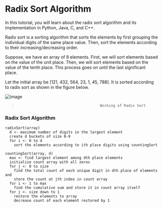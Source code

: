# Radix Sort Algorithm
In this tutorial, you will learn about the radix sort algorithm and its implementation in Python, Java, C, and C++.

Radix sort is a sorting algorithm that sorts the elements by first grouping the individual digits of the same place value. Then, sort the elements according to their increasing/decreasing order.

Suppose, we have an array of 8 elements. First, we will sort elements based on the value of the unit place. Then, we will sort elements based on the value of the tenth place. This process goes on until the last significant place.

Let the initial array be [121, 432, 564, 23, 1, 45, 788]. It is sorted according to radix sort as shown in the figure below.

![image](https://user-images.githubusercontent.com/88281326/198723240-5cb2aae0-063e-47d1-aae6-7e0dc48ab9e2.png)

>                                           Working of Radix Sort


### Radix Sort Algorithm
```
radixSort(array)
  d <- maximum number of digits in the largest element
  create d buckets of size 0-9
  for i <- 0 to d
    sort the elements according to ith place digits using countingSort

countingSort(array, d)
  max <- find largest element among dth place elements
  initialize count array with all zeros
  for j <- 0 to size
    find the total count of each unique digit in dth place of elements and
    store the count at jth index in count array
  for i <- 1 to max
    find the cumulative sum and store it in count array itself
  for j <- size down to 1
    restore the elements to array
    decrease count of each element restored by 1
 ```
